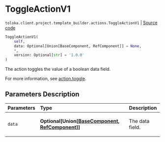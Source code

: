 # ToggleActionV1
`toloka.client.project.template_builder.actions.ToggleActionV1` | [Source code](https://github.com/Toloka/toloka-kit/blob/v1.2.0/src/client/project/template_builder/actions.py#L185)

```python
ToggleActionV1(
    self,
    data: Optional[Union[BaseComponent, RefComponent]] = None,
    *,
    version: Optional[str] = '1.0.0'
)
```

The action toggles the value of a boolean data field.


For more information, see [action.toggle](https://toloka.ai/docs/template-builder/reference/action.toggle).

## Parameters Description

| Parameters | Type | Description |
| :----------| :----| :-----------|
`data`|**Optional\[Union\[[BaseComponent](toloka.client.project.template_builder.base.BaseComponent.md), [RefComponent](toloka.client.project.template_builder.base.RefComponent.md)\]\]**|<p>The data field.</p>
